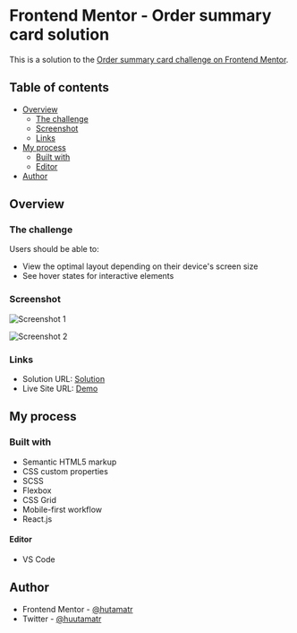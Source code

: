 # Frontend Mentor - Order summary card solution

This is a solution to the [Order summary card challenge on Frontend Mentor](https://www.frontendmentor.io/challenges/order-summary-component-QlPmajDUj).

## Table of contents

- [Overview](#overview)
  - [The challenge](#the-challenge)
  - [Screenshot](#screenshot)
  - [Links](#links)
- [My process](#my-process)
  - [Built with](#built-with)
  - [Editor](#editor)
- [Author](#author)

## Overview

### The challenge

Users should be able to:

- View the optimal layout depending on their device's screen size
- See hover states for interactive elements

### Screenshot

![Screenshot 1]()

![Screenshot 2]()

### Links

- Solution URL: [Solution](https://www.frontendmentor.io/solutions/order-summary-card-component-with-flexbox-css-grid-and-css-preprocessor-nQZJ-_Aa6)
- Live Site URL: [Demo]()

## My process

### Built with

- Semantic HTML5 markup
- CSS custom properties
- SCSS
- Flexbox
- CSS Grid
- Mobile-first workflow
- React.js

#### Editor

- VS Code

## Author

- Frontend Mentor - [@hutamatr](https://www.frontendmentor.io/profile/hutamatr)
- Twitter - [@huutamatr](https://twitter.com/huutamatr)
